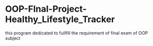# OOP-FInal-Project-Healthy_Lifestyle_Tracker
this program dedicated to fullfill the requirement of final exam of OOP subject
